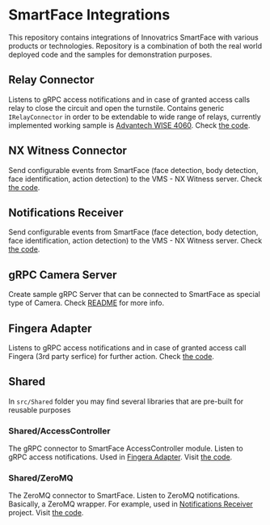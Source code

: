 # SmartFace Integrations

This repository contains integrations of Innovatrics SmartFace with various products or technologies.
Repository is a combination of both the real world deployed code and the samples for demonstration purposes.

## Relay Connector
Listens to gRPC access notifications and in case of granted access calls relay to close the circuit and open the turnstile. Contains generic `IRelayConnector` in order to be extendable to wide range of relays, currently implemented working sample is <a href="https://www.advantech.com/en-eu/products/da5ad5b2-09b9-418c-9f6a-f4a6e2f8f53a/wise-4060lan/mod_cbf540d5-e152-45ce-8384-f09326ce534f" >Advantech WISE 4060</a>. Check <a href="src/RelayConnector" >the code</a>.

## NX Witness Connector
Send configurable events from SmartFace (face detection, body detection, face identification, action detection) to the VMS - NX Witness server. Check <a href="src/NX-witness-connector" >the code</a>.

## Notifications Receiver
Send configurable events from SmartFace (face detection, body detection, face identification, action detection) to the VMS - NX Witness server. Check <a href="src/NotificationsReceiver" >the code</a>.

## gRPC Camera Server
Create sample gRPC Server that can be connected to SmartFace as special type of Camera. Check <a href="src/GrpcCamera" >README</a> for more info.

## Fingera Adapter
Listens to gRPC access notifications and in case of granted access call Fingera (3rd party serfice) for further action.
Check <a href="src/FingeraAdapter" >the code</a>.

## Shared
In `src/Shared` folder you may find several libraries that are pre-built for reusable purposes

### Shared/AccessController
The gRPC connector to SmartFace AccessController module. Listen to gRPC access notifications. Used in <a href="src/FingeraAdapter" >Fingera Adapter</a>. Visit <a href="src/Shared/AccessController" >the code</a>.

### Shared/ZeroMQ
The ZeroMQ connector to SmartFace. Listen to ZeroMQ notifications. Basically, a ZeroMQ wrapper. For example, used in <a href="src/NotificationsReceiver" >Notifications Receiver</a> project. Visit <a href="src/Shared/ZeroMQ" >the code</a>.
